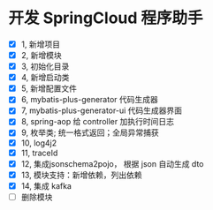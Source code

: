 # 开发 SpringCloud 程序助手

- [x] 1, 新增项目
- [x] 2, 新增模块
- [x] 3, 初始化目录
- [x] 4, 新增启动类
- [x] 5, 新增配置文件
- [x] 6, mybatis-plus-generator 代码生成器
- [x] 7, mybatis-plus-generator-ui 代码生成器界面
- [x] 8, spring-aop 给 controller 加执行时间日志
- [x] 9, 枚举类; 统一格式返回；全局异常捕获
- [x] 10, log4j2
- [x] 11, traceId
- [x] 12, 集成jsonschema2pojo， 根据 json 自动生成 dto
- [x] 13, 模块支持：新增依赖，列出依赖
- [x] 14, 集成 kafka
- [ ] 删除模块
